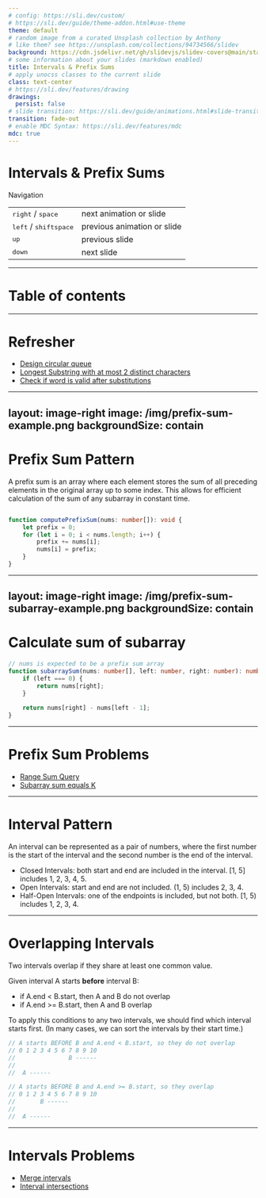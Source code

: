 ```yaml
---
# config: https://sli.dev/custom/
# https://sli.dev/guide/theme-addon.html#use-theme
theme: default
# random image from a curated Unsplash collection by Anthony
# like them? see https://unsplash.com/collections/94734566/slidev
background: https://cdn.jsdelivr.net/gh/slidevjs/slidev-covers@main/static/gSnIwHBKw3c.webp
# some information about your slides (markdown enabled)
title: Intervals & Prefix Sums
# apply unocss classes to the current slide
class: text-center
# https://sli.dev/features/drawing
drawings:
  persist: false
# slide transition: https://sli.dev/guide/animations.html#slide-transitions
transition: fade-out
# enable MDC Syntax: https://sli.dev/features/mdc
mdc: true
---
```


# Intervals & Prefix Sums

Navigation

|                                                     |                             |
| --------------------------------------------------- | --------------------------- |
| <kbd>right</kbd> / <kbd>space</kbd>                 | next animation or slide     |
| <kbd>left</kbd>  / <kbd>shift</kbd><kbd>space</kbd> | previous animation or slide |
| <kbd>up</kbd>                                       | previous slide              |
| <kbd>down</kbd>                                     | next slide                  |

<div class="abs-br m-6 text-xl">
  <a href="https://github.com/dzianis-dashkevich/discussion-club" target="_blank" class="slidev-icon-btn">
    <carbon:logo-github />
  </a>
</div>

---

# Table of contents

<div class="h-80 overflow-auto">
  <Toc minDepth="1" maxDepth="1" />
</div>

---

# Refresher

- [Design circular queue](https://leetcode.com/problems/design-circular-queue/description)
- [Longest Substring with at most 2 distinct characters](https://leetcode.com/problems/longest-substring-with-at-most-two-distinct-characters/description)
- [Check if word is valid after substitutions](https://leetcode.com/problems/check-if-word-is-valid-after-substitutions/description/)

---
layout: image-right
image: /img/prefix-sum-example.png
backgroundSize: contain
---

# Prefix Sum Pattern

A prefix sum is an array where each element stores the sum of all preceding elements in the original array up to some index. This allows for efficient calculation of the sum of any subarray in constant time.

```ts

function computePrefixSum(nums: number[]): void {
    let prefix = 0;
    for (let i = 0; i < nums.length; i++) {
        prefix += nums[i];
        nums[i] = prefix;
    }
}

```

---
layout: image-right
image: /img/prefix-sum-subarray-example.png
backgroundSize: contain
---

# Calculate sum of subarray

```ts
// nums is expected to be a prefix sum array
function subarraySum(nums: number[], left: number, right: number): number {
    if (left === 0) {
        return nums[right];
    }
    
    return nums[right] - nums[left - 1];
}

```

---

# Prefix Sum Problems

- [Range Sum Query](https://leetcode.com/problems/range-sum-query-immutable/)
- [Subarray sum equals K](https://leetcode.com/problems/subarray-sum-equals-k/description)

---

# Interval Pattern

An interval can be represented as a pair of numbers, where the first number is the start of the interval and the second number is the end of the interval.

- Closed Intervals: both start and end are included in the interval. \[1, 5\] includes 1, 2, 3, 4, 5.
- Open Intervals: start and end are not included. (1, 5) includes 2, 3, 4.
- Half-Open Intervals: one of the endpoints is included, but not both. \[1, 5) includes 1, 2, 3, 4.

---

# Overlapping Intervals

Two intervals overlap if they share at least one common value.

Given interval A starts **before** interval B:

- if A.end < B.start, then A and B do not overlap
- if A.end >= B.start, then A and B overlap

To apply this conditions to any two intervals, we should find which interval starts first. (In many cases, we can sort the intervals by their start time.)

```ts
// A starts BEFORE B and A.end < B.start, so they do not overlap
// 0 1 2 3 4 5 6 7 8 9 10
//               B ------
//         
//  A ------   

// A starts BEFORE B and A.end >= B.start, so they overlap
// 0 1 2 3 4 5 6 7 8 9 10
//       B ------
//         
//  A ------
```

---

# Intervals Problems

- [Merge intervals](https://leetcode.com/problems/merge-intervals/description/)
- [Interval intersections](https://leetcode.com/problems/interval-list-intersections/description/)